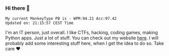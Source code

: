 ### Hi there 👋
<!-- PB START -->
```
My current MonkeyType PB is - WPM:94.21 Acc:97.42
Updated on: 21:15:57 CEST Time
```
<!-- PB END -->
I'm an IT person, just overall. I like CTFs, hacking, coding games, making Python apps. Just a lot of stuff.
You can check out my website [here](https://skill3472.github.io/).
I will probably add some interesting stuff here, when I get the idea to do so. Take care ❤️
